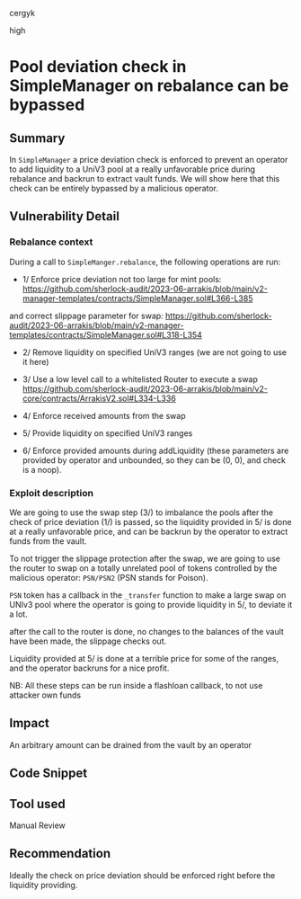 cergyk

high

# Pool deviation check in SimpleManager on rebalance can be bypassed

## Summary
In `SimpleManager` a price deviation check is enforced to prevent an operator to add liquidity to a UniV3 pool at a really unfavorable price during rebalance and backrun to extract vault funds. We will show here that this check can be entirely bypassed by a malicious operator.

## Vulnerability Detail

### Rebalance context
During a call to `SimpleManger.rebalance`, the following operations are run:
- 1/ Enforce price deviation not too large for mint pools:
https://github.com/sherlock-audit/2023-06-arrakis/blob/main/v2-manager-templates/contracts/SimpleManager.sol#L366-L385

and correct slippage parameter for swap:
https://github.com/sherlock-audit/2023-06-arrakis/blob/main/v2-manager-templates/contracts/SimpleManager.sol#L318-L354

- 2/ Remove liquidity on specified UniV3 ranges (we are not going to use it here)

- 3/ Use a low level call to a whitelisted Router to execute a swap
https://github.com/sherlock-audit/2023-06-arrakis/blob/main/v2-core/contracts/ArrakisV2.sol#L334-L336

- 4/ Enforce received amounts from the swap 

- 5/ Provide liquidity on specified UniV3 ranges
- 6/ Enforce provided amounts during addLiquidity (these parameters are provided by operator and unbounded, so they can be (0, 0), and check is a noop). 

### Exploit description
We are going to use the swap step (3/) to imbalance the pools after the check of price deviation (1/) is passed, so the liquidity provided in 5/ is done at a really unfavorable price, and can be backrun by the operator to extract funds from the vault.

To not trigger the slippage protection after the swap, we are going to use the router to swap on a totally unrelated pool of tokens controlled by the malicious operator: `PSN/PSN2` (PSN stands for Poison).

`PSN` token has a callback in the `_transfer` function to make a large swap on UNIv3 pool where the operator is going to provide liquidity in 5/, to deviate it a lot.

after the call to the router is done, no changes to the balances of the vault have been made, the slippage checks out.

Liquidity provided at 5/ is done at a terrible price for some of the ranges, and the operator backruns for a nice profit. 

NB: All these steps can be run inside a flashloan callback, to not use attacker own funds

## Impact
An arbitrary amount can be drained from the vault by an operator

## Code Snippet

## Tool used
Manual Review

## Recommendation
Ideally the check on price deviation should be enforced right before the liquidity providing. 